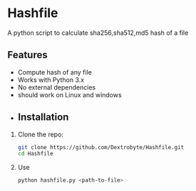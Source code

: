# Hashfile
A python script to calculate sha256,sha512,md5 hash of a file
## Features
- Compute hash of any file
- Works with Python 3.x
- No external dependencies
- should work on Linux and windows
- ## Installation
1. Clone the repo:
   ```bash
   git clone https://github.com/Dextrobyte/Hashfile.git
   cd Hashfile

2. Use
   ```bash
   python hashfile.py <path-to-file>


